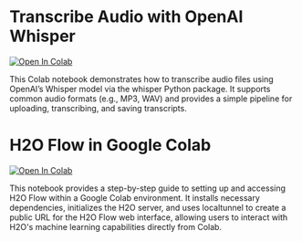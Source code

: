 <!---
- 👋 Hi, I’m @kurtvalcorza
- 👀 I’m interested in data analytics, user experience design, multimedia studies, ICT for education
- 🌱 I’m currently learning data analytics, programming with python, and SQL for data science.
- 💞️ I’m looking to collaborate on ...
- 📫 How to reach me ...

kurtvalcorza/kurtvalcorza is a ✨ special ✨ repository because its `README.md` (this file) appears on your GitHub profile.
You can click the Preview link to take a look at your changes.
--->

# Transcribe Audio with OpenAI Whisper
[![Open In Colab](https://colab.research.google.com/assets/colab-badge.svg)](https://colab.research.google.com/github/kurtvalcorza/notebooks/blob/main/Transcribe_Audio_Whisper.ipynb)

This Colab notebook demonstrates how to transcribe audio files using OpenAI’s Whisper model via the whisper Python package. It supports common audio formats (e.g., MP3, WAV) and provides a simple pipeline for uploading, transcribing, and saving transcripts.

# H2O Flow in Google Colab
[![Open In Colab](https://colab.research.google.com/assets/colab-badge.svg)](https://colab.research.google.com/github/kurtvalcorza/notebooks/blob/main/H2O_Flow_Google_Colab.ipynb)

This notebook provides a step-by-step guide to setting up and accessing H2O Flow within a Google Colab environment. It installs necessary dependencies, initializes the H2O server, and uses localtunnel to create a public URL for the H2O Flow web interface, allowing users to interact with H2O's machine learning capabilities directly from Colab.

<!---
# Reach me @
- [LinkedIn](https://www.linkedin.com/in/kgvalc/)
- [Substack](https://kurtvalcorza.substack.com/)
- [Medium](https://medium.com/@kgvalc)
- [YouTube](https://www.youtube.com/kgvalc)
- [Facebook](https://www.facebook.com/kgvalc)
- [Messenger](https://m.me/kgvalc)
- [Threads](https://www.threads.net/@kgvalc)
- [Twitter](https://twitter.com/kgvalc)
- [Reddit](https://www.reddit.com/user/KurtValcorza)
--->
